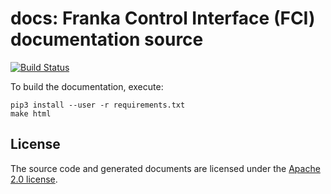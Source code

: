 # docs: Franka Control Interface (FCI) documentation source

[![Build Status][travis-status]][travis]

To build the documentation, execute:

    pip3 install --user -r requirements.txt
    make html

## License

The source code and generated documents are licensed under the [Apache 2.0 license][apache-2.0].

[apache-2.0]: https://www.apache.org/licenses/LICENSE-2.0.html
[travis-status]: https://travis-ci.org/frankaemika/docs.svg?branch=master
[travis]: https://travis-ci.org/frankaemika/docs
